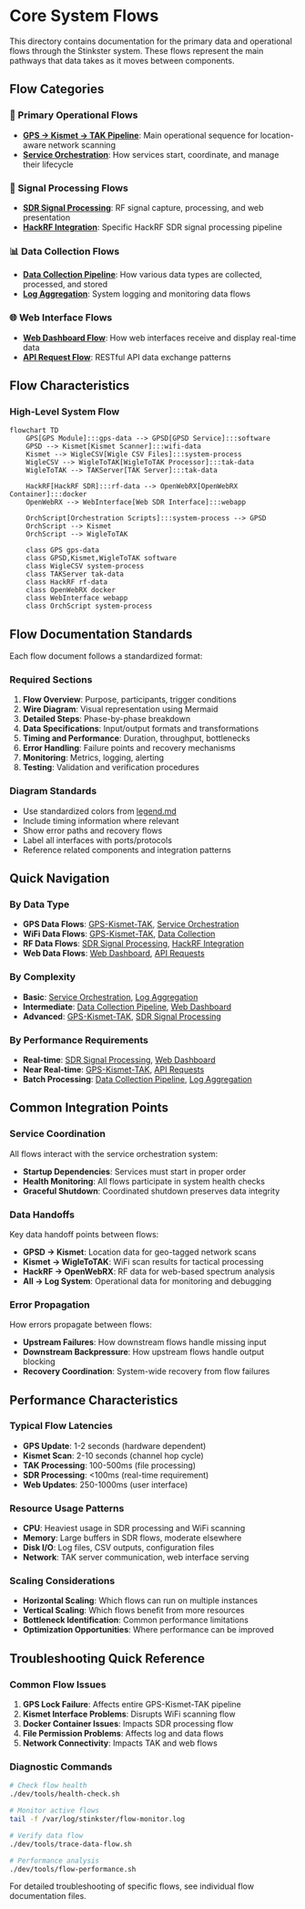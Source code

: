 # Core System Flows

This directory contains documentation for the primary data and operational flows through the Stinkster system. These flows represent the main pathways that data takes as it moves between components.

## Flow Categories

### 🔄 Primary Operational Flows
- **[GPS → Kismet → TAK Pipeline](gps-kismet-tak-flow.md)**: Main operational sequence for location-aware network scanning
- **[Service Orchestration](service-orchestration.md)**: How services start, coordinate, and manage their lifecycle

### 📡 Signal Processing Flows
- **[SDR Signal Processing](sdr-signal-flow.md)**: RF signal capture, processing, and web presentation
- **[HackRF Integration](hackrf-integration-flow.md)**: Specific HackRF SDR signal processing pipeline

### 📊 Data Collection Flows
- **[Data Collection Pipeline](data-collection-flow.md)**: How various data types are collected, processed, and stored
- **[Log Aggregation](log-aggregation-flow.md)**: System logging and monitoring data flows

### 🌐 Web Interface Flows
- **[Web Dashboard Flow](web-dashboard-flow.md)**: How web interfaces receive and display real-time data
- **[API Request Flow](api-request-flow.md)**: RESTful API data exchange patterns

## Flow Characteristics

### High-Level System Flow
```mermaid
flowchart TD
    GPS[GPS Module]:::gps-data --> GPSD[GPSD Service]:::software
    GPSD --> Kismet[Kismet Scanner]:::wifi-data
    Kismet --> WigleCSV[Wigle CSV Files]:::system-process
    WigleCSV --> WigleToTAK[WigleToTAK Processor]:::tak-data
    WigleToTAK --> TAKServer[TAK Server]:::tak-data
    
    HackRF[HackRF SDR]:::rf-data --> OpenWebRX[OpenWebRX Container]:::docker
    OpenWebRX --> WebInterface[Web SDR Interface]:::webapp
    
    OrchScript[Orchestration Scripts]:::system-process --> GPSD
    OrchScript --> Kismet
    OrchScript --> WigleToTAK
    
    class GPS gps-data
    class GPSD,Kismet,WigleToTAK software
    class WigleCSV system-process
    class TAKServer tak-data
    class HackRF rf-data
    class OpenWebRX docker
    class WebInterface webapp
    class OrchScript system-process
```

## Flow Documentation Standards

Each flow document follows a standardized format:

### Required Sections
1. **Flow Overview**: Purpose, participants, trigger conditions
2. **Wire Diagram**: Visual representation using Mermaid
3. **Detailed Steps**: Phase-by-phase breakdown
4. **Data Specifications**: Input/output formats and transformations
5. **Timing and Performance**: Duration, throughput, bottlenecks
6. **Error Handling**: Failure points and recovery mechanisms
7. **Monitoring**: Metrics, logging, alerting
8. **Testing**: Validation and verification procedures

### Diagram Standards
- Use standardized colors from [legend.md](../legend.md)
- Include timing information where relevant
- Show error paths and recovery flows
- Label all interfaces with ports/protocols
- Reference related components and integration patterns

## Quick Navigation

### By Data Type
- **GPS Data Flows**: [GPS-Kismet-TAK](gps-kismet-tak-flow.md), [Service Orchestration](service-orchestration.md)
- **WiFi Data Flows**: [GPS-Kismet-TAK](gps-kismet-tak-flow.md), [Data Collection](data-collection-flow.md)
- **RF Data Flows**: [SDR Signal Processing](sdr-signal-flow.md), [HackRF Integration](hackrf-integration-flow.md)
- **Web Data Flows**: [Web Dashboard](web-dashboard-flow.md), [API Requests](api-request-flow.md)

### By Complexity
- **Basic**: [Service Orchestration](service-orchestration.md), [Log Aggregation](log-aggregation-flow.md)
- **Intermediate**: [Data Collection Pipeline](data-collection-flow.md), [Web Dashboard](web-dashboard-flow.md)
- **Advanced**: [GPS-Kismet-TAK](gps-kismet-tak-flow.md), [SDR Signal Processing](sdr-signal-flow.md)

### By Performance Requirements
- **Real-time**: [SDR Signal Processing](sdr-signal-flow.md), [Web Dashboard](web-dashboard-flow.md)
- **Near Real-time**: [GPS-Kismet-TAK](gps-kismet-tak-flow.md), [API Requests](api-request-flow.md)
- **Batch Processing**: [Data Collection Pipeline](data-collection-flow.md), [Log Aggregation](log-aggregation-flow.md)

## Common Integration Points

### Service Coordination
All flows interact with the service orchestration system:
- **Startup Dependencies**: Services must start in proper order
- **Health Monitoring**: All flows participate in system health checks
- **Graceful Shutdown**: Coordinated shutdown preserves data integrity

### Data Handoffs
Key data handoff points between flows:
- **GPSD → Kismet**: Location data for geo-tagged network scans
- **Kismet → WigleToTAK**: WiFi scan results for tactical processing
- **HackRF → OpenWebRX**: RF data for web-based spectrum analysis
- **All → Log System**: Operational data for monitoring and debugging

### Error Propagation
How errors propagate between flows:
- **Upstream Failures**: How downstream flows handle missing input
- **Downstream Backpressure**: How upstream flows handle output blocking
- **Recovery Coordination**: System-wide recovery from flow failures

## Performance Characteristics

### Typical Flow Latencies
- **GPS Update**: 1-2 seconds (hardware dependent)
- **Kismet Scan**: 2-10 seconds (channel hop cycle)
- **TAK Processing**: 100-500ms (file processing)
- **SDR Processing**: <100ms (real-time requirement)
- **Web Updates**: 250-1000ms (user interface)

### Resource Usage Patterns
- **CPU**: Heaviest usage in SDR processing and WiFi scanning
- **Memory**: Large buffers in SDR flows, moderate elsewhere
- **Disk I/O**: Log files, CSV outputs, configuration files
- **Network**: TAK server communication, web interface serving

### Scaling Considerations
- **Horizontal Scaling**: Which flows can run on multiple instances
- **Vertical Scaling**: Which flows benefit from more resources
- **Bottleneck Identification**: Common performance limitations
- **Optimization Opportunities**: Where performance can be improved

## Troubleshooting Quick Reference

### Common Flow Issues
1. **GPS Lock Failure**: Affects entire GPS-Kismet-TAK pipeline
2. **Kismet Interface Problems**: Disrupts WiFi scanning flow
3. **Docker Container Issues**: Impacts SDR processing flow
4. **File Permission Problems**: Affects log and data flows
5. **Network Connectivity**: Impacts TAK and web flows

### Diagnostic Commands
```bash
# Check flow health
./dev/tools/health-check.sh

# Monitor active flows
tail -f /var/log/stinkster/flow-monitor.log

# Verify data flow
./dev/tools/trace-data-flow.sh

# Performance analysis
./dev/tools/flow-performance.sh
```

For detailed troubleshooting of specific flows, see individual flow documentation files.